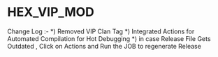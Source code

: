 <h1>HEX_VIP_MOD</h1>

Change Log :- *) Removed VIP Clan Tag
              *) Integrated Actions for Automated Compilation for Hot Debugging
              *) in case Release File Gets Outdated , Click on Actions and Run the JOB to regenerate Release
